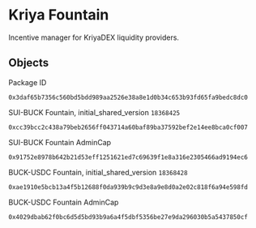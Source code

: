 # Kriya Fountain
Incentive manager for KriyaDEX liquidity providers.

## Objects
Package ID
```
0x3daf65b7356c560bd5bdd989aa2526e38a8e1d0b34c653b93fd65fa9bedc8dc0
```
SUI-BUCK Fountain, initial_shared_version `18368425`
```
0xcc39bcc2c438a79beb2656ff043714a60baf89ba37592bef2e14ee8bca0cf007
```
SUI-BUCK Fountain AdminCap
```
0x91752e8978b642b21d53eff1251621ed7c69639f1e8a316e2305466ad9194ec6
```
BUCK-USDC Fountain, initial_shared_version `18368428`
```
0xae1910e5bcb13a4f5b12688f0da939b9c9d3e8a9e8d0a2e02c818f6a94e598fd
```
BUCK-USDC Fountain AdminCap
```
0x4029dbab62f0bc6d5d5bd93b9a6a4f5dbf5356be27e9da296030b5a5437850cf
```